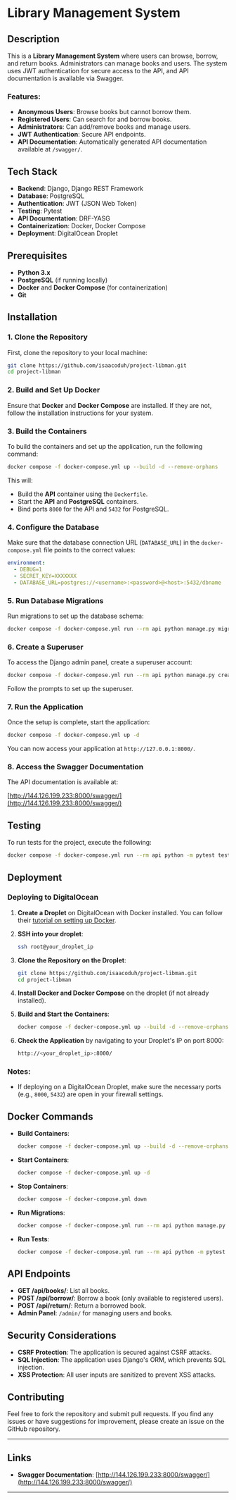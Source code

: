 # Library Management System

## Description

This is a **Library Management System** where users can browse, borrow, and return books. Administrators can manage books and users. The system uses JWT authentication for secure access to the API, and API documentation is available via Swagger.

### Features:
- **Anonymous Users**: Browse books but cannot borrow them.
- **Registered Users**: Can search for and borrow books.
- **Administrators**: Can add/remove books and manage users.
- **JWT Authentication**: Secure API endpoints.
- **API Documentation**: Automatically generated API documentation available at `/swagger/`.

## Tech Stack

- **Backend**: Django, Django REST Framework
- **Database**: PostgreSQL
- **Authentication**: JWT (JSON Web Token)
- **Testing**: Pytest
- **API Documentation**: DRF-YASG
- **Containerization**: Docker, Docker Compose
- **Deployment**: DigitalOcean Droplet

## Prerequisites
- **Python 3.x**
- **PostgreSQL** (if running locally)
- **Docker** and **Docker Compose** (for containerization)
- **Git**


## Installation

### 1. Clone the Repository

First, clone the repository to your local machine:

```bash
git clone https://github.com/isaacoduh/project-libman.git
cd project-libman
```

### 2. Build and Set Up Docker

Ensure that **Docker** and **Docker Compose** are installed. If they are not, follow the installation instructions for your system.

### 3. Build the Containers

To build the containers and set up the application, run the following command:

```bash
docker compose -f docker-compose.yml up --build -d --remove-orphans
```

This will:
- Build the **API** container using the `Dockerfile`.
- Start the **API** and **PostgreSQL** containers.
- Bind ports `8000` for the API and `5432` for PostgreSQL.

### 4. Configure the Database

Make sure that the database connection URL (`DATABASE_URL`) in the `docker-compose.yml` file points to the correct values:

```yaml
environment:
  - DEBUG=1
  - SECRET_KEY=XXXXXXX
  - DATABASE_URL=postgres://<username>:<password>@<host>:5432/dbname
```

### 5. Run Database Migrations

Run migrations to set up the database schema:

```bash
docker compose -f docker-compose.yml run --rm api python manage.py migrate
```

### 6. Create a Superuser

To access the Django admin panel, create a superuser account:

```bash
docker compose -f docker-compose.yml run --rm api python manage.py createsuperuser
```

Follow the prompts to set up the superuser.

### 7. Run the Application

Once the setup is complete, start the application:

```bash
docker compose -f docker-compose.yml up -d
```

You can now access your application at `http://127.0.0.1:8000/`.

### 8. Access the Swagger Documentation

The API documentation is available at:

[http://144.126.199.233:8000/swagger/](http://144.126.199.233:8000/swagger/)

## Testing

To run tests for the project, execute the following:

```bash
docker compose -f docker-compose.yml run --rm api python -m pytest tests/
```

## Deployment

### Deploying to DigitalOcean

1. **Create a Droplet** on DigitalOcean with Docker installed. You can follow their [tutorial on setting up Docker](https://www.digitalocean.com/community/tutorials/how-to-install-and-use-docker-on-ubuntu-20-04).
   
2. **SSH into your droplet**:
   ```bash
   ssh root@your_droplet_ip
   ```

3. **Clone the Repository on the Droplet**:
   ```bash
   git clone https://github.com/isaacoduh/project-libman.git
   cd project-libman
   ```

4. **Install Docker and Docker Compose** on the droplet (if not already installed).

5. **Build and Start the Containers**:
   ```bash
   docker compose -f docker-compose.yml up --build -d --remove-orphans
   ```

6. **Check the Application** by navigating to your Droplet's IP on port 8000:
   ```bash
   http://<your_droplet_ip>:8000/
   ```

### Notes:
- If deploying on a DigitalOcean Droplet, make sure the necessary ports (e.g., `8000`, `5432`) are open in your firewall settings.

## Docker Commands

- **Build Containers**:
  ```bash
  docker compose -f docker-compose.yml up --build -d --remove-orphans
  ```

- **Start Containers**:
  ```bash
  docker compose -f docker-compose.yml up -d
  ```

- **Stop Containers**:
  ```bash
  docker compose -f docker-compose.yml down
  ```

- **Run Migrations**:
  ```bash
  docker compose -f docker-compose.yml run --rm api python manage.py migrate
  ```

- **Run Tests**:
  ```bash
  docker compose -f docker-compose.yml run --rm api python -m pytest tests/
  ```

## API Endpoints

- **GET /api/books/**: List all books.
- **POST /api/borrow/**: Borrow a book (only available to registered users).
- **POST /api/return/**: Return a borrowed book.
- **Admin Panel**: `/admin/` for managing users and books.

## Security Considerations

- **CSRF Protection**: The application is secured against CSRF attacks.
- **SQL Injection**: The application uses Django's ORM, which prevents SQL injection.
- **XSS Protection**: All user inputs are sanitized to prevent XSS attacks.

## Contributing

Feel free to fork the repository and submit pull requests. If you find any issues or have suggestions for improvement, please create an issue on the GitHub repository.

---

## Links

- **Swagger Documentation**: [http://144.126.199.233:8000/swagger/](http://144.126.199.233:8000/swagger/)

---
